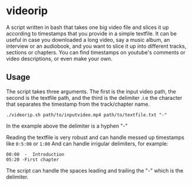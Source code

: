 # videorip
A script written in bash that takes one big video file and slices it up according to timestamps that you provide in a simple textfile.
It can be useful in case you downloaded a long video, say a music album, an interview or an audiobook, and you want to slice it up into different tracks, sections or chapters.
You can find timestamps on youtube's comments or video descriptions, or even make your own.

## Usage
The script takes three arguments. The first is the input video path, the second is the textfile path, and the third is the delimiter .i.e the character that separates the timestamp from the track/chapter name.

```
./videorip.sh path/to/inputvideo.mp4 path/to/textfile.txt "-"
```
In the example above the delimiter is a hyphen "-" 

Reading the textfile is very robust and can handle messed up timestamps like ```0:5:00``` or ```1:00```
And can handle irrigular delimiters, for example:

```
00:00  -  Introduction
05:20 -First chapter
```
The script can handle the spaces leading and trailing the "-" which is the delimiter. 
